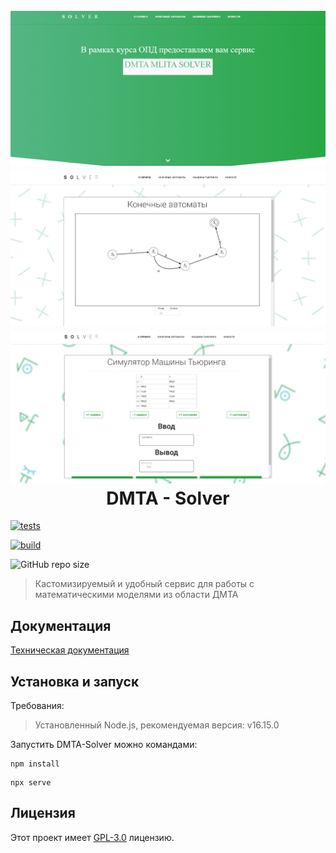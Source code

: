 <h1 align="center">
  <br>
  <a href="https://github.com/Clonexy700/NSU-opd-dmta-solver"><img src="/img/main.png" alt="DMTA - Solver"></a>
  <a href="https://github.com/Clonexy700/NSU-opd-dmta-solver"><img src="/img/automat.png" alt="DMTA - Solver"></a>
  <a href="https://github.com/Clonexy700/NSU-opd-dmta-solver"><img src="/img/turing.png" alt="DMTA - Solver"></a>
  <br>
  DMTA - Solver
  <br>
</h1>

<p align="center">

[![tests](https://github.com/Clonexy700/NSU-opd-dmta-solver/actions/workflows/main.yml/badge.svg)](https://github.com/Clonexy700/NSU-opd-dmta-solver/actions/workflows/main.yml)

[![build](https://github.com/Clonexy700/NSU-opd-dmta-solver/actions/workflows/pages/pages-build-deployment/badge.svg)](https://github.com/Clonexy700/NSU-opd-dmta-solver/actions/workflows/pages/pages-build-deployment)

<img alt="GitHub repo size" src="https://img.shields.io/github/repo-size/Clonexy700/NSU-opd-dmta-solver?style=flat-square">

</p>

> Кастомизируемый и удобный сервис для работы с математическими моделями из области ДМТА

## Документация

[Техническая документация](https://dmta-mlita-project-version-nativejs.readthedocs.io/en/latest/)

## Установка и запуск

Требования:
> Установленный Node.js, рекомендуемая версия: v16.15.0

Запустить DMTA-Solver можно командами:

```shell
npm install
```

```shell
npx serve
```

## Лицензия

Этот проект имеет [GPL-3.0](https://github.com/Clonexy700/NSU-opd-dmta-solver/blob/master/LICENSE) лицензию.
